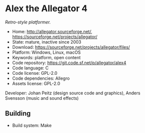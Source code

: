 # Alex the Allegator 4

_Retro-style platformer._

- Home: http://allegator.sourceforge.net/, https://sourceforge.net/projects/allegator/
- State: mature, inactive since 2003
- Download: https://sourceforge.net/projects/allegator/files/
- Platform: Windows, Linux, macOS
- Keywords: platform, open content
- Code repository: https://git.code.sf.net/p/allegator/alex4
- Code language: C
- Code license: GPL-2.0
- Code dependencies: Allegro
- Assets license: GPL-2.0

Developer: Johan Peitz (design source code and graphics), Anders Svensson (music and sound effects)

## Building

- Build system: Make